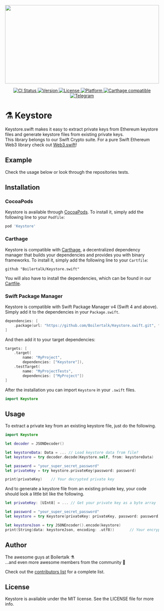 <a href="https://github.com/Boilertalk/Keystore.swift">
  <img src="https://storage.googleapis.com/boilertalk/logo.svg" width="100%" height="256">
</a>

<p align="center">
  <a href="https://travis-ci.org/Boilertalk/Keystore.swift">
    <img src="http://img.shields.io/travis/Boilertalk/Keystore.swift.svg?style=flat" alt="CI Status">
  </a>
  <a href="http://cocoapods.org/pods/Keystore">
    <img src="https://img.shields.io/cocoapods/v/Keystore.svg?style=flat" alt="Version">
  </a>
  <a href="http://cocoapods.org/pods/Keystore">
    <img src="https://img.shields.io/cocoapods/l/Keystore.svg?style=flat" alt="License">
  </a>
  <a href="http://cocoapods.org/pods/Keystore">
    <img src="https://img.shields.io/cocoapods/p/Keystore.svg?style=flat" alt="Platform">
  </a>
  <a href="https://github.com/Carthage/Carthage">
    <img src="https://img.shields.io/badge/Carthage-compatible-4BC51D.svg?style=flat" alt="Carthage compatible">
  </a>
  <a href="https://t.me/joinchat/BPk3DE6CTFaiOolSIZNLyg">  
    <img src="https://img.shields.io/badge/chat-on%20telegram-blue.svg?longCache=true&style=flat" alt="Telegram">
  </a>
</p>

# :alembic: Keystore

Keystore.swift makes it easy to extract private keys from Ethereum keystore files and generate keystore files from existing private keys.    
This library belongs to our Swift Crypto suite. For a pure Swift Ethereum Web3 library check out [Web3.swift](https://github.com/Boilertalk/Web3.swift)!

## Example

Check the usage below or look through the repositories tests.

## Installation

### CocoaPods

Keystore is available through [CocoaPods](http://cocoapods.org). To install
it, simply add the following line to your `Podfile`:

```ruby
pod 'Keystore'
```

### Carthage

Keystore is compatible with [Carthage](https://github.com/Carthage/Carthage), a decentralized dependency manager that builds your dependencies and provides you with binary frameworks. To install it, simply add the following line to your `Cartfile`:

```
github "Boilertalk/Keystore.swift"
```

You will also have to install the dependencies, which can be found in our [Cartfile](Cartfile).

### Swift Package Manager

Keystore is compatible with Swift Package Manager v4 (Swift 4 and above). Simply add it to the dependencies in your `Package.swift`.

```Swift
dependencies: [
    .package(url: "https://github.com/Boilertalk/Keystore.swift.git", from: "0.1.0")
]
```

And then add it to your target dependencies:

```Swift
targets: [
    .target(
        name: "MyProject",
        dependencies: ["Keystore"]),
    .testTarget(
        name: "MyProjectTests",
        dependencies: ["MyProject"])
]
```

After the installation you can import `Keystore` in your `.swift` files.

```Swift
import Keystore
```

## Usage

To extract a private key from an existing keystore file, just do the following.

```Swift
import Keystore

let decoder = JSONDecoder()

let keystoreData: Data = ... // Load keystore data from file?
let keystore = try decoder.decode(Keystore.self, from: keystoreData)

let password = "your_super_secret_password"
let privateKey = try keystore.privateKey(password: password)

print(privateKey)    // Your decrypted private key
```

And to generate a keystore file from an existing private key, your code should look a little bit like the following.

```Swift
let privateKey: [UInt8] = ... // Get your private key as a byte array

let password = "your_super_secret_password"
let keystore = try Keystore(privateKey: privateKey, password: password)

let keystoreJson = try JSONEncoder().encode(keystore)
print(String(data: keystoreJson, encoding: .utf8))       // Your encrypted keystore as a json string
```

## Author

The awesome guys at Boilertalk :alembic:    
...and even more awesome members from the community :purple_heart:

Check out the [contributors list](https://github.com/Boilertalk/Keystore.swift/graphs/contributors) for a complete list.

## License

Keystore is available under the MIT license. See the LICENSE file for more info.
